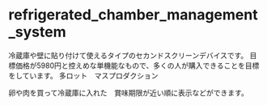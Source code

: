 # refrigerated_chamber_management_system
冷蔵庫や壁に貼り付けて使えるタイプのセカンドスクリーンデバイスです。
目標価格が5980円と控えめな単機能なもので、多くの人が購入できることを目標をしています。
多ロット　マスプロダクション

卵や肉を買って冷蔵庫に入れた　賞味期限が近い順に表示などができます。